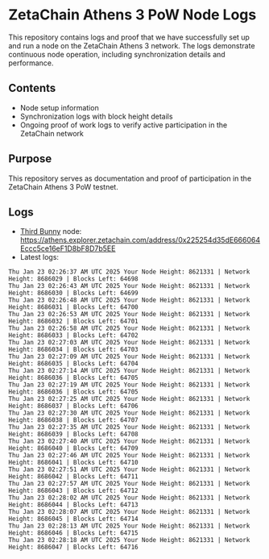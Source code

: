 # ZetaChain Athens 3 PoW Node Logs
This repository contains logs and proof that we have successfully set up and run a node on the ZetaChain Athens 3 network. The logs demonstrate continuous node operation, including synchronization details and performance.

## Contents
- Node setup information
- Synchronization logs with block height details
- Ongoing proof of work logs to verify active participation in the ZetaChain network

## Purpose
This repository serves as documentation and proof of participation in the ZetaChain Athens 3 PoW testnet.

## Logs

- [Third Bunny](https://thirdbunny.xyz/) node: https://athens.explorer.zetachain.com/address/0x225254d35dE666064Eccc5ce16eF1D8bF8D7b5EE
- Latest logs:
```
Thu Jan 23 02:26:37 AM UTC 2025 Your Node Height: 8621331 | Network Height: 8686029 | Blocks Left: 64698
Thu Jan 23 02:26:43 AM UTC 2025 Your Node Height: 8621331 | Network Height: 8686030 | Blocks Left: 64699
Thu Jan 23 02:26:48 AM UTC 2025 Your Node Height: 8621331 | Network Height: 8686031 | Blocks Left: 64700
Thu Jan 23 02:26:53 AM UTC 2025 Your Node Height: 8621331 | Network Height: 8686032 | Blocks Left: 64701
Thu Jan 23 02:26:58 AM UTC 2025 Your Node Height: 8621331 | Network Height: 8686033 | Blocks Left: 64702
Thu Jan 23 02:27:03 AM UTC 2025 Your Node Height: 8621331 | Network Height: 8686034 | Blocks Left: 64703
Thu Jan 23 02:27:09 AM UTC 2025 Your Node Height: 8621331 | Network Height: 8686035 | Blocks Left: 64704
Thu Jan 23 02:27:14 AM UTC 2025 Your Node Height: 8621331 | Network Height: 8686036 | Blocks Left: 64705
Thu Jan 23 02:27:19 AM UTC 2025 Your Node Height: 8621331 | Network Height: 8686036 | Blocks Left: 64705
Thu Jan 23 02:27:25 AM UTC 2025 Your Node Height: 8621331 | Network Height: 8686037 | Blocks Left: 64706
Thu Jan 23 02:27:30 AM UTC 2025 Your Node Height: 8621331 | Network Height: 8686038 | Blocks Left: 64707
Thu Jan 23 02:27:35 AM UTC 2025 Your Node Height: 8621331 | Network Height: 8686039 | Blocks Left: 64708
Thu Jan 23 02:27:40 AM UTC 2025 Your Node Height: 8621331 | Network Height: 8686040 | Blocks Left: 64709
Thu Jan 23 02:27:46 AM UTC 2025 Your Node Height: 8621331 | Network Height: 8686041 | Blocks Left: 64710
Thu Jan 23 02:27:51 AM UTC 2025 Your Node Height: 8621331 | Network Height: 8686042 | Blocks Left: 64711
Thu Jan 23 02:27:57 AM UTC 2025 Your Node Height: 8621331 | Network Height: 8686043 | Blocks Left: 64712
Thu Jan 23 02:28:02 AM UTC 2025 Your Node Height: 8621331 | Network Height: 8686044 | Blocks Left: 64713
Thu Jan 23 02:28:07 AM UTC 2025 Your Node Height: 8621331 | Network Height: 8686045 | Blocks Left: 64714
Thu Jan 23 02:28:13 AM UTC 2025 Your Node Height: 8621331 | Network Height: 8686046 | Blocks Left: 64715
Thu Jan 23 02:28:18 AM UTC 2025 Your Node Height: 8621331 | Network Height: 8686047 | Blocks Left: 64716
```

